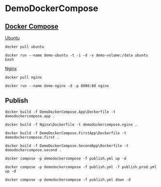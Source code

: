 # DemoDockerCompose

## [Docker Compose](https://docs.docker.com/compose/)

[Ubuntu](https://hub.docker.com/_/ubuntu)

`docker pull ubuntu`

`docker run --name demo-ubuntu -t -i -d -v demo-volume:/data ubuntu bash`

[Nginx](https://hub.docker.com/_/nginx)

`docker pull nginx`

`docker run --name demo-nginx -d -p 8080:80 nginx`

## Publish

`docker build -f DemoDockerCompose.App\Dockerfile -t demodockercompose.app .`

`docker build -f Nginx\Dockerfile -t demodockercompose.nginx .`

`docker build -f DemoDockerCompose.FirstApp\Dockerfile -t demodockercompose.first .`

`docker build -f DemoDockerCompose.SecondApp\Dockerfile -t demodockercompose.second .`

`docker compose -p demodockercompose -f publish.yml up -d`

`docker compose -p demodockercompose -f publish.yml -f publish.prod.yml up -d`

`docker compose -p demodockercompose -f publish.yml down -d`
